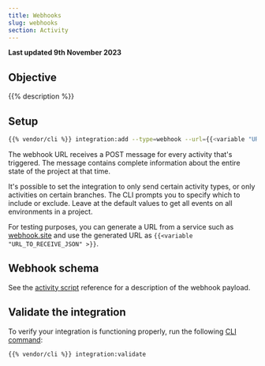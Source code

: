 ```yaml
---
title: Webhooks
slug: webhooks
section: Activity
---
```


**Last updated 9th November 2023**



## Objective  

{{% description %}}

## Setup

```bash
{{% vendor/cli %}} integration:add --type=webhook --url={{<variable "URL_TO_RECEIVE_JSON" >}}
```

The webhook URL receives a POST message for every activity that's triggered.
The message contains complete information about the entire state of the project at that time.

It's possible to set the integration to only send certain activity types, or only activities on certain branches.
The CLI prompts you to specify which to include or exclude.
Leave at the default values to get all events on all environments in a project.

For testing purposes, you can generate a URL from a service such as [webhook.site](https://webhook.site/)
and use the generated URL as `{{<variable "URL_TO_RECEIVE_JSON" >}}`.

## Webhook schema

See the [activity script](../integrations/integrations-activity/reference) reference for a description of the webhook payload.

## Validate the integration

To verify your integration is functioning properly, run the following [CLI command](/integrations/overview.md#validate-integrations):

```bash
{{% vendor/cli %}} integration:validate
```
